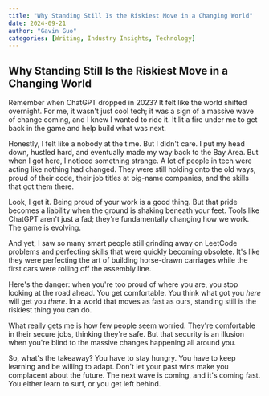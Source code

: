 ```yaml
---
title: "Why Standing Still Is the Riskiest Move in a Changing World"
date: 2024-09-21
author: "Gavin Guo"
categories: [Writing, Industry Insights, Technology]
---
```


## Why Standing Still Is the Riskiest Move in a Changing World

Remember when ChatGPT dropped in 2023? It felt like the world shifted overnight. For me, it wasn't just cool tech; it was a sign of a massive wave of change coming, and I knew I wanted to ride it. It lit a fire under me to get back in the game and help build what was next.

Honestly, I felt like a nobody at the time. But I didn't care. I put my head down, hustled hard, and eventually made my way back to the Bay Area. But when I got here, I noticed something strange. A lot of people in tech were acting like nothing had changed. They were still holding onto the old ways, proud of their code, their job titles at big-name companies, and the skills that got them there.

Look, I get it. Being proud of your work is a good thing. But that pride becomes a liability when the ground is shaking beneath your feet. Tools like ChatGPT aren't just a fad; they're fundamentally changing how we work. The game is evolving.

And yet, I saw so many smart people still grinding away on LeetCode problems and perfecting skills that were quickly becoming obsolete. It's like they were perfecting the art of building horse-drawn carriages while the first cars were rolling off the assembly line.

Here's the danger: when you're too proud of where you are, you stop looking at the road ahead. You get comfortable. You think what got you *here* will get you *there*. In a world that moves as fast as ours, standing still is the riskiest thing you can do.

What really gets me is how few people seem worried. They're comfortable in their secure jobs, thinking they're safe. But that security is an illusion when you're blind to the massive changes happening all around you.

So, what's the takeaway? You have to stay hungry. You have to keep learning and be willing to adapt. Don't let your past wins make you complacent about the future. The next wave is coming, and it's coming fast. You either learn to surf, or you get left behind.
